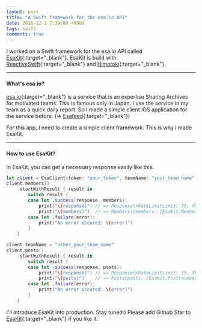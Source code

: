 ```yaml
---
layout: post
title: "A Swift framework for the esa.io API"
date: 2016-12-1 7:39:00 +0900
tags: swift
comments: true
---
```


I worked on a Swift framework for the esa.io API called [EsaKit](https://github.com/pixyzehn/EsaKit){:target="_blank"}. EsaKit is build with [ReactiveSwift](https://github.com/ReactiveCocoa/ReactiveSwift){:target="_blank"} and [Himotoki](https://github.com/ikesyo/Himotoki){:target="_blank"}.

---

#### What's esa.io?

[esa.io](https://esa.io/){:target="_blank"} is a service that is an expertise Sharing Archives for motivated teams. This is famous only in Japan. I use the service in my team as a quick daily report. So I made a simple client iOS application for the service before. (=> [Esafeed](https://itunes.apple.com/us/app/esafeed-for-esa.io/id1111901482?mt=8){:target="_blank"})

For this app, I need to create a simple client framework. This is why I made EsaKit.

---

#### How to use EsaKit?

In EsaKit, you can get a necessary response easily like this.

```swift
let client = EsaClient(token: "your_token", teamName: "your_team_name")
client.members()
    .startWithResult { result in
        switch result {
        case let .success(response, members):
            print("\(response)") // => Response(xRateLimitLimit: 75, XRateLimitRemaining: 71)
            print("\(members)")  // => Memberss(members: [EsaKit.MemberUser(name:...
        case let .failure(error):
            print("An error occured: \(error)")
        }
    }

client.teamName = "other_your_team_name"
client.posts()
    .startWithResult { result in
        switch result {
        case let .success(response, posts):
            print("\(response)") // => Response(xRateLimitLimit: 75, XRateLimitRemaining: 70)
            print("\(posts)")    // => Posts(posts: [EsaKit.Post(number: 11, name:...
        case let .failure(error):
            print("An error occured: \(error)")
        }
    }
```

I'll introduce EsaKit into production. Stay tuned:)
Please add Github Star to [EsaKit](https://github.com/pixyzehn/EsaKit){:target="_blank"} if you like it.
